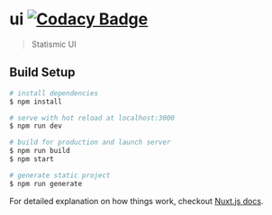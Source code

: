 # ui [![Codacy Badge](https://api.codacy.com/project/badge/Grade/66d5ce4e47e24a31a909ceba3bec831c)](https://www.codacy.com/app/lherman-cs/ui?utm_source=github.com&amp;utm_medium=referral&amp;utm_content=Statismic/ui&amp;utm_campaign=Badge_Grade)

> Statismic UI

## Build Setup

``` bash
# install dependencies
$ npm install

# serve with hot reload at localhost:3000
$ npm run dev

# build for production and launch server
$ npm run build
$ npm start

# generate static project
$ npm run generate
```

For detailed explanation on how things work, checkout [Nuxt.js docs](https://nuxtjs.org).
